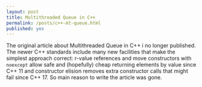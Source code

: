 ```yaml
---
layout: post
title: Multithreaded Queue in C++
permalink: /posts/c++-mt-queue.html
published: yes
---
```


The original article about Multithreaded Queue in C++ i no longer
published. The newer C++ standards include many new facilities that
make the simplest approach correct: r-value references and move
constructors with `noexcept` allow safe and (hopefully) cheap
returning elements by value since C++&nbsp;11 and constructor elision
removes extra constructor calls that might fail since C++&nbsp;17. So
main reason to write the article was gone.
